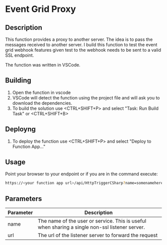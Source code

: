 # Event Grid Proxy

## Description

This function provides a proxy to another server.  The idea is to pass the messages received to another server.  I build this function to test the event grid webhook features given test to the webhook needs to be sent to a valid SSL endpoint.

The function was written in VSCode.

## Building

1. Open the function in vscode
1. VSCode will detect the function using the project file and will ask you to download the dependencies.
1. To build the solution use <CTRL+SHIFT+P> and select "Task: Run Build Task" or <CTRL+SHIFT+B>

## Deployng

1. To deploy the function use <CTRL+SHIFT+P> and select "Deploy to Function App..."

## Usage

Point your browser to your endpoint or if you are in the command execute:

``` bash
https://<your function app url>/api/HttpTriggerCSharp?name=somenamehere&url=http://somenonssllistener.com
```

## Parameters

| Parameter | Description |
| --- | ---- |
| name | The name of the user or service.  This is useful when sharing a single non-ssl listener server. |
| url | The url of the listener server to forward the request | 
